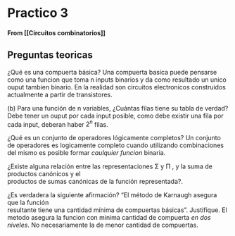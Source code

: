 # Practico 3
#### From [[Circuitos combinatorios]]
## Preguntas teoricas

¿Qué es una compuerta básica?
	Una compuerta basica puede pensarse como una funcion que toma n inputs binarios y da como resultado un unico ouput tambien binario.
	En la realidad son circuitos electronicos construidos actualmente a partir de transistores.

(b) Para una función de n variables, ¿Cuántas filas tiene su tabla de verdad?
	Debe tener un ouput por cada input posible, como debe existir una fila por cada input, deberan haber $2^n$ filas.

¿Qué es un conjunto de operadores lógicamente completos?
	Un conjunto de operadores es logicamente completo cuando utilizando combinaciones del mismo es posible formar *caulquier funcion* binaria.

¿Existe alguna relación entre las representaciones Σ y Π , y la suma de productos canónicos y el  
productos de sumas canónicas de la función representada?.


¿Es verdadera la siguiente afirmación? “El método de Karnaugh asegura que la función  
resultante tiene una cantidad mínima de compuertas básicas”. Justifique.
	El metodo asegura la funcion con minima cantidad de compuerta *en dos niveles*.
	No necesariamente la de menor cantidad de compuertas.


